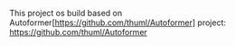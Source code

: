 This project os build based on Autoformer[https://github.com/thuml/Autoformer] project:
https://github.com/thuml/Autoformer
